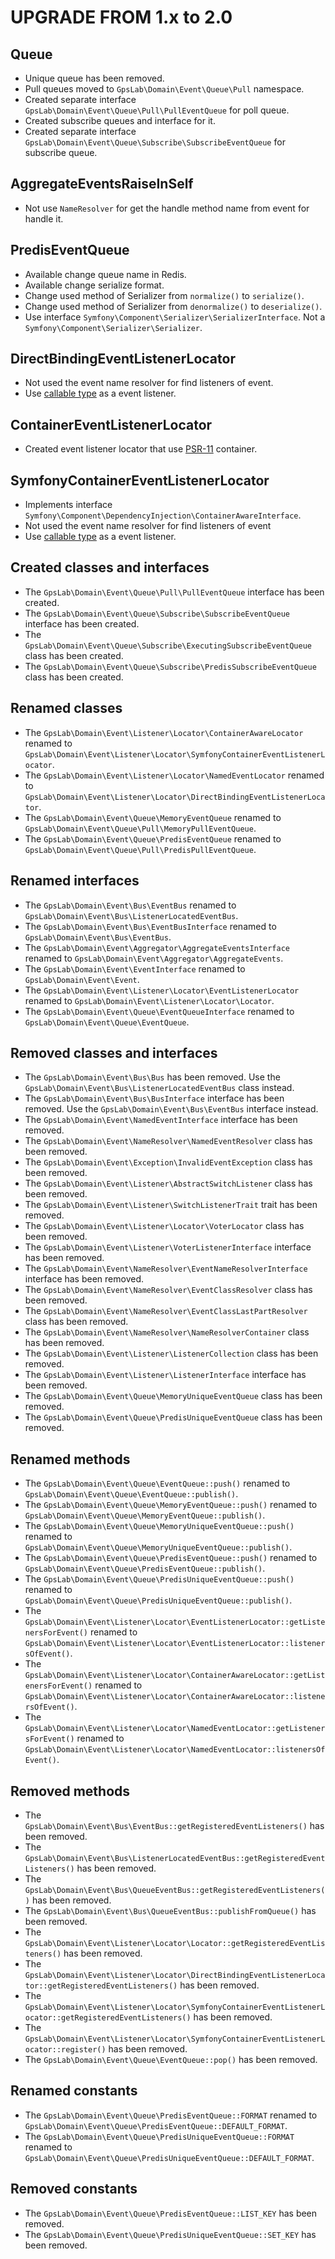 UPGRADE FROM 1.x to 2.0
=======================

Queue
-----

 * Unique queue has been removed.
 * Pull queues moved to `GpsLab\Domain\Event\Queue\Pull` namespace.
 * Created separate interface `GpsLab\Domain\Event\Queue\Pull\PullEventQueue` for poll queue.
 * Created subscribe queues and interface for it.
 * Created separate interface `GpsLab\Domain\Event\Queue\Subscribe\SubscribeEventQueue` for subscribe queue.

AggregateEventsRaiseInSelf
--------------------------

 * Not use `NameResolver` for get the handle method name from event for handle it.

PredisEventQueue
----------------

 * Available change queue name in Redis.
 * Available change serialize format.
 * Change used method of Serializer from `normalize()` to `serialize()`.
 * Change used method of Serializer from `denormalize()` to `deserialize()`.
 * Use interface `Symfony\Component\Serializer\SerializerInterface`.
   Not a `Symfony\Component\Serializer\Serializer`.

DirectBindingEventListenerLocator
---------------------------------

 * Not used the event name resolver for find listeners of event.
 * Use [callable type](http://php.net/manual/en/language.types.callable.php) as a event listener.

ContainerEventListenerLocator
-----------------------------

 * Created event listener locator that use
   [PSR-11](https://github.com/php-fig/fig-standards/blob/master/accepted/PSR-11-container.md) container.

SymfonyContainerEventListenerLocator
------------------------------------

 * Implements interface `Symfony\Component\DependencyInjection\ContainerAwareInterface`.
 * Not used the event name resolver for find listeners of event
 * Use [callable type](http://php.net/manual/en/language.types.callable.php) as a event listener.

Created classes and interfaces
------------------------------

* The `GpsLab\Domain\Event\Queue\Pull\PullEventQueue` interface has been created.
* The `GpsLab\Domain\Event\Queue\Subscribe\SubscribeEventQueue` interface has been created.
* The `GpsLab\Domain\Event\Queue\Subscribe\ExecutingSubscribeEventQueue` class has been created.
* The `GpsLab\Domain\Event\Queue\Subscribe\PredisSubscribeEventQueue` class has been created.

Renamed classes
---------------

 * The `GpsLab\Domain\Event\Listener\Locator\ContainerAwareLocator` renamed to
   `GpsLab\Domain\Event\Listener\Locator\SymfonyContainerEventListenerLocator`.
 * The `GpsLab\Domain\Event\Listener\Locator\NamedEventLocator` renamed to
   `GpsLab\Domain\Event\Listener\Locator\DirectBindingEventListenerLocator`.
 * The `GpsLab\Domain\Event\Queue\MemoryEventQueue` renamed to `GpsLab\Domain\Event\Queue\Pull\MemoryPullEventQueue`.
 * The `GpsLab\Domain\Event\Queue\PredisEventQueue` renamed to `GpsLab\Domain\Event\Queue\Pull\PredisPullEventQueue`.

Renamed interfaces
------------------

 * The `GpsLab\Domain\Event\Bus\EventBus` renamed to `GpsLab\Domain\Event\Bus\ListenerLocatedEventBus`.
 * The `GpsLab\Domain\Event\Bus\EventBusInterface` renamed to `GpsLab\Domain\Event\Bus\EventBus`.
 * The `GpsLab\Domain\Event\Aggregator\AggregateEventsInterface` renamed to
   `GpsLab\Domain\Event\Aggregator\AggregateEvents`.
 * The `GpsLab\Domain\Event\EventInterface` renamed to `GpsLab\Domain\Event\Event`.
 * The `GpsLab\Domain\Event\Listener\Locator\EventListenerLocator` renamed to
   `GpsLab\Domain\Event\Listener\Locator\Locator`.
 * The `GpsLab\Domain\Event\Queue\EventQueueInterface` renamed to `GpsLab\Domain\Event\Queue\EventQueue`.

Removed classes and interfaces
------------------------------

 * The `GpsLab\Domain\Event\Bus\Bus` has been removed.
   Use the `GpsLab\Domain\Event\Bus\ListenerLocatedEventBus` class instead.
 * The `GpsLab\Domain\Event\Bus\BusInterface` interface has been removed.
   Use the `GpsLab\Domain\Event\Bus\EventBus` interface instead.
 * The `GpsLab\Domain\Event\NamedEventInterface` interface has been removed.
 * The `GpsLab\Domain\Event\NameResolver\NamedEventResolver` class has been removed.
 * The `GpsLab\Domain\Event\Exception\InvalidEventException` class has been removed.
 * The `GpsLab\Domain\Event\Listener\AbstractSwitchListener` class has been removed.
 * The `GpsLab\Domain\Event\Listener\SwitchListenerTrait` trait has been removed.
 * The `GpsLab\Domain\Event\Listener\Locator\VoterLocator` class has been removed.
 * The `GpsLab\Domain\Event\Listener\VoterListenerInterface` interface has been removed.
 * The `GpsLab\Domain\Event\NameResolver\EventNameResolverInterface` interface has been removed.
 * The `GpsLab\Domain\Event\NameResolver\EventClassResolver` class has been removed.
 * The `GpsLab\Domain\Event\NameResolver\EventClassLastPartResolver` class has been removed.
 * The `GpsLab\Domain\Event\NameResolver\NameResolverContainer` class has been removed.
 * The `GpsLab\Domain\Event\Listener\ListenerCollection` class has been removed.
 * The `GpsLab\Domain\Event\Listener\ListenerInterface` interface has been removed.
 * The `GpsLab\Domain\Event\Queue\MemoryUniqueEventQueue` class has been removed.
 * The `GpsLab\Domain\Event\Queue\PredisUniqueEventQueue` class has been removed.

Renamed methods
---------------

 * The `GpsLab\Domain\Event\Queue\EventQueue::push()` renamed to `GpsLab\Domain\Event\Queue\EventQueue::publish()`.
 * The `GpsLab\Domain\Event\Queue\MemoryEventQueue::push()` renamed to
   `GpsLab\Domain\Event\Queue\MemoryEventQueue::publish()`.
 * The `GpsLab\Domain\Event\Queue\MemoryUniqueEventQueue::push()` renamed to
   `GpsLab\Domain\Event\Queue\MemoryUniqueEventQueue::publish()`.
 * The `GpsLab\Domain\Event\Queue\PredisEventQueue::push()` renamed to
   `GpsLab\Domain\Event\Queue\PredisEventQueue::publish()`.
 * The `GpsLab\Domain\Event\Queue\PredisUniqueEventQueue::push()` renamed to
   `GpsLab\Domain\Event\Queue\PredisUniqueEventQueue::publish()`.
 * The `GpsLab\Domain\Event\Listener\Locator\EventListenerLocator::getListenersForEvent()` renamed to
   `GpsLab\Domain\Event\Listener\Locator\EventListenerLocator::listenersOfEvent()`.
 * The `GpsLab\Domain\Event\Listener\Locator\ContainerAwareLocator::getListenersForEvent()` renamed to
   `GpsLab\Domain\Event\Listener\Locator\ContainerAwareLocator::listenersOfEvent()`.
 * The `GpsLab\Domain\Event\Listener\Locator\NamedEventLocator::getListenersForEvent()` renamed to
   `GpsLab\Domain\Event\Listener\Locator\NamedEventLocator::listenersOfEvent()`.

Removed methods
---------------

 * The `GpsLab\Domain\Event\Bus\EventBus::getRegisteredEventListeners()` has been removed.
 * The `GpsLab\Domain\Event\Bus\ListenerLocatedEventBus::getRegisteredEventListeners()` has been removed.
 * The `GpsLab\Domain\Event\Bus\QueueEventBus::getRegisteredEventListeners()` has been removed.
 * The `GpsLab\Domain\Event\Bus\QueueEventBus::publishFromQueue()` has been removed.
 * The `GpsLab\Domain\Event\Listener\Locator\Locator::getRegisteredEventListeners()` has been removed.
 * The `GpsLab\Domain\Event\Listener\Locator\DirectBindingEventListenerLocator::getRegisteredEventListeners()` has been
   removed.
 * The `GpsLab\Domain\Event\Listener\Locator\SymfonyContainerEventListenerLocator::getRegisteredEventListeners()` has
   been removed.
 * The `GpsLab\Domain\Event\Listener\Locator\SymfonyContainerEventListenerLocator::register()` has been removed.
 * The `GpsLab\Domain\Event\Queue\EventQueue::pop()` has been removed.

Renamed constants
-----------------

 * The `GpsLab\Domain\Event\Queue\PredisEventQueue::FORMAT` renamed to
   `GpsLab\Domain\Event\Queue\PredisEventQueue::DEFAULT_FORMAT`.
 * The `GpsLab\Domain\Event\Queue\PredisUniqueEventQueue::FORMAT` renamed to
   `GpsLab\Domain\Event\Queue\PredisUniqueEventQueue::DEFAULT_FORMAT`.

Removed constants
-----------------

 * The `GpsLab\Domain\Event\Queue\PredisEventQueue::LIST_KEY` has been removed.
 * The `GpsLab\Domain\Event\Queue\PredisUniqueEventQueue::SET_KEY` has been removed.
